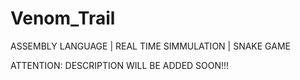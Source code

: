 # Venom_Trail
ASSEMBLY LANGUAGE | REAL TIME SIMMULATION | SNAKE GAME

ATTENTION: DESCRIPTION WILL BE ADDED SOON!!!
